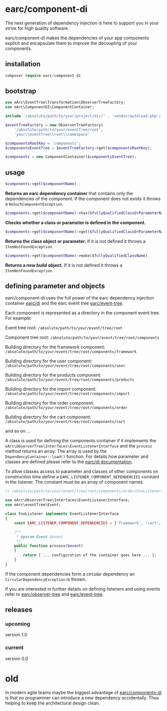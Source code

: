 # earc/component-di

The next generation of dependency injection is here to support you in your 
strive for high quality software.

earc/component-di makes the dependencies of your app components explicit and 
encapsulate them to improve the decoupling of your components.

## installation

```php
composer require earc/component-di
```

## bootstrap 

```php
use eArc\EventTree\Transformation\ObserverTreeFactory;
use eArc\ComponentDI\ComponentContainer;

include '/absolute/path/to/your/project/dir/' . 'vendor/autoload.php';

$eventTreeFactory = new ObserverTreeFactory(
    '/absolute/path/to/your/eventTree/root', 
    'your\\eventTree\\root\\namespace'

$componentsRootKey = 'components';
$componentsEventTree = $eventTreeFactory->get($componentsRootKey);

$components = new ComponentContainer($componentsEventTree);
```

## usage

```php
$components->get($componentName)
```

**Returns an earc dependency container** that contains only the dependencies of 
the component. If the component does not exists it throws a 
`NoSuchComponentException`.

```php
$components->get($componentName)->has($fullyQualifiedClassOrParameterName)
```

**Checks whether a class or parameter is defined in the component.**

```php
$components->get($componentName)->get($fullyQualifiedClassOrParameterName)
```

**Returns the class object or parameter.** If it is not defined it throws a 
`ItemNotFoundException`.

```php
$components->get($componentName)->make($fullyQualifiedClassName)
```

**Returns a new build object.** If it is not defined it throws a 
`ItemNotFoundException`.

## defining parameter and objects

earc/component-di uses the full power of the earc dependency injection container
[earc/di](https://github.com/Koudela/eArc-di) and the earc event tree
[earc/event-tree](https://github.com/Koudela/eArc-eventTree).

Each component is represented as a directory in the component event tree. For
example:

Event tree root: `/absolute/path/to/your/event/tree/root`

Component tree root: `/absolute/path/to/your/event/tree/root/components`

Building directory for the framework component: 
`/absolute/path/to/your/event/tree/root/components/framework`

Building directory for the user component: 
`/absolute/path/to/your/event/tree/root/components/user`

Building directory for the products component: 
`/absolute/path/to/your/event/tree/root/components/products`

Building directory for the import component: 
`/absolute/path/to/your/event/tree/root/components/import`

Building directory for the order component: 
`/absolute/path/to/your/event/tree/root/components/order`

Building directory for the cart component: 
`/absolute/path/to/your/event/tree/root/components/cart`

and so on ...

A class is used for defining the components container if it implements the
`eArc\ObserverTree\Interfaces\EventListenerInterface` and the `process` method
returns an array. The array is used by the `DependencyContainer::load()` 
function. For details how parameter and classes are defined  please refer to 
the [earc/di documentation](https://github.com/Koudela/eArc-di).

To allow classes access to parameter and classes of other components *on 
construction time* define a `EARC_LISTENER_COMPONENT_DEPENDENCIES` constant
in the listener. The constant must be an array of component names.

```php
// /absolute/path/to/your/event/tree/root/components/order/FooListener.php

use eArc\ObserverTree\Interfaces\EventListenerInterface;
use eArc\eventTree\Event;

class FooListener implements EventListenerInterface
{
    const EARC_LISTENER_COMPONENT_DEPENDENCIES = ['framework', 'cart', 'products', 'user'];

    /**
     * @param Event $event
     */
    public function process($event)
    {
        return [ ... configuration of the container goes here ... ];
    }
}
```

If the component dependencies form a circular dependency an 
`CircularDependencyException` is thrown.

If you are interested in further details on defining listeners and using events 
refer to [earc/observer-tree](https://github.com/Koudela/eArc-observer-tree) 
and [earc/event-tree](https://github.com/Koudela/eArc-eventTree).

## releases

### upcoming
version 1.0

### current
version 0.0

# old

In modern agile teams maybe the biggest advantage of [earc/components-di](https://github.com/Koudela/eArc-component-di)
is that no programmer can introduce a new dependency accidentally. Thus helping to 
keep the architectural design clean.
